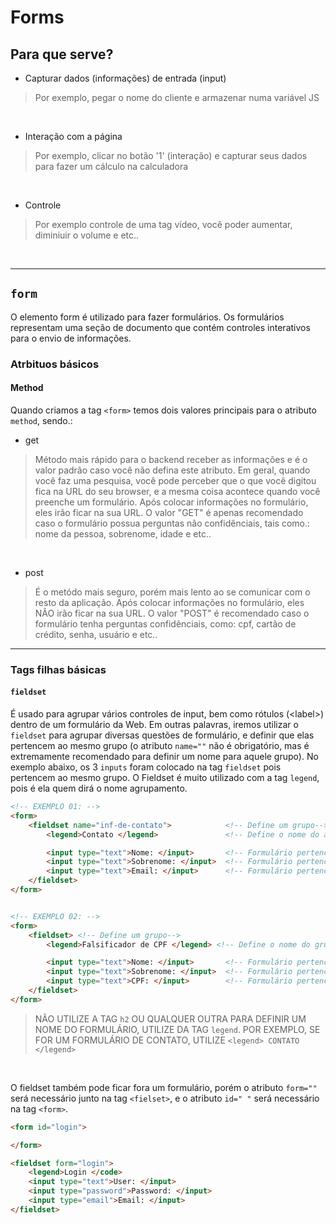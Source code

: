 # Forms

## Para que serve?

- Capturar dados (informações) de entrada (input)
> Por exemplo, pegar o nome do cliente e armazenar numa variável JS

</br>

- Interação com a página
> Por exemplo, clicar no botão '1' (interação) e capturar seus dados para fazer um cálculo na calculadora

</br>

- Controle 
> Por exemplo controle de uma tag vídeo, você poder aumentar, diminiuir o volume e etc..

</br>

______________________________________________________________________________

## <code>form</code>
O elemento form é utilizado para fazer formulários. Os formulários representam uma seção de documento que contém controles interativos para o envio de informações.

### Atrbituos básicos

#### Method
Quando criamos a tag <code>&lt;form&gt;</code> temos dois valores principais para o atributo <code>method</code>, sendo.: 
* get
> Método mais rápido para o backend receber as informações e é o valor padrão caso você não defina este atributo. Em geral, quando você faz uma pesquisa, você pode perceber que o que você digitou fica na URL do seu browser, e a mesma coisa acontece quando você preenche um formulário. Após colocar informações no formulário, eles irão ficar na sua URL. O valor "GET" é apenas recomendado caso o formulário possua perguntas não confidênciais, tais como.: nome da pessoa, sobrenome, idade e etc.. 

</br>

* post
> É o metódo mais seguro, porém mais lento ao se comunicar com o resto da aplicação. Após colocar informações no formulário, eles NÃO irão ficar na sua URL. O valor "POST" é recomendado caso o formulário tenha perguntas confidênciais, como: cpf, cartão de crédito, senha, usuário e etc..


______________________________________________________________________________

### Tags filhas básicas

#### <code>fieldset</code>
É usado para agrupar vários controles de input, bem como rótulos (&lt;label&gt;) dentro de um formulário da Web. Em outras palavras, iremos utilizar o <code>fieldset</code> para agrupar diversas questões de formulário, e definir que elas pertencem ao mesmo grupo (o atributo `name=""` não é obrigatório, mas é extremamente recomendado para definir um nome para aquele grupo). 
No exemplo abaixo, os 3 <code>inputs</code> foram colocado na tag <code>fieldset</code> pois pertencem ao mesmo grupo. O Fieldset é muito utilizado com a tag <code>legend</code>, pois é ela quem dirá o nome agrupamento.
```html
<!-- EXEMPLO 01: -->
<form>
    <fieldset name="inf-de-contato">            <!-- Define um grupo-->
        <legend>Contato </legend>               <!-- Define o nome do agrupamento -->

        <input type="text">Nome: </input>       <!-- Formulário pertencente ao grupo -->
        <input type="text">Sobrenome: </input>  <!-- Formulário pertencente ao grupo -->
        <input type="text">Email: </input>      <!-- Formulário pertencente ao grupo -->
    </fieldset> 
</form>


<!-- EXEMPLO 02: -->
<form>
    <fieldset> <!-- Define um grupo-->
        <legend>Falsificador de CPF </legend> <!-- Define o nome do grupo -->

        <input type="text">Nome: </input>       <!-- Formulário pertencente ao grupo -->
        <input type="text">Sobrenome: </input>  <!-- Formulário pertencente ao grupo -->
        <input type="text">CPF: </input>        <!-- Formulário pertencente ao grupo -->
    </fieldset>
</form>
```
> NÃO UTILIZE A TAG <code>h2</code> OU QUALQUER OUTRA PARA DEFINIR UM NOME DO FORMULÁRIO, UTILIZE DA TAG <code>legend</code>. POR EXEMPLO, SE FOR UM FORMULÁRIO DE CONTATO, UTILIZE <code>&lt;legend&gt; CONTATO &lt;&sol;legend&gt;</code>

</br>

O fieldset também pode ficar fora um formulário, porém o atributo `form=""` será necessário junto na tag <code>&lt;fielset&gt;</code>, e o atributo `id=" "` será necessário na tag <code>&lt;form&gt;</code>.
```html
<form id="login">

</form>

<fieldset form="login">
    <legend>Login </code>
    <input type="text">User: </input> 
    <input type="password">Password: </input>
    <input type="email">Email: </input>
</fieldset> 
```

